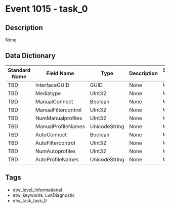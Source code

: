 # Event 1015 - task_0

## Description
None

## Data Dictionary
|Standard Name|Field Name|Type|Description|Sample Value|
|---|---|---|---|---|
|TBD|InterfaceGUID|GUID|None|`None`|
|TBD|Mediatype|UInt32|None|`None`|
|TBD|ManualConnect|Boolean|None|`None`|
|TBD|ManualFiltercontrol|UInt32|None|`None`|
|TBD|NumManualprofiles|UInt32|None|`None`|
|TBD|ManualProfileNames|UnicodeString|None|`None`|
|TBD|AutoConnect|Boolean|None|`None`|
|TBD|AutoFiltercontrol|UInt32|None|`None`|
|TBD|NumAutoprofiles|UInt32|None|`None`|
|TBD|AutoProfileNames|UnicodeString|None|`None`|

## Tags
* etw_level_Informational
* etw_keywords_LwtDiagnostic
* etw_task_task_0